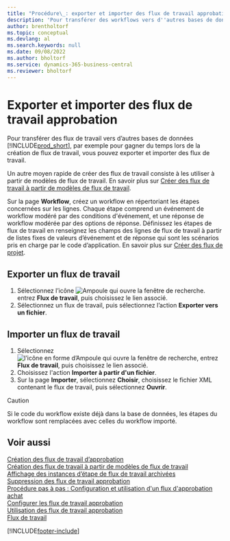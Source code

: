 ```yaml
---
title: "Procédure\_: exporter et importer des flux de travail approbation"
description: 'Pour transférer des workflows vers d''autres bases de données Business Central, par exemple pour gagner du temps lors de la création de workflows, vous pouvez exporter et importer des workflows.'
author: brentholtorf
ms.topic: conceptual
ms.devlang: al
ms.search.keywords: null
ms.date: 09/08/2022
ms.author: bholtorf
ms.service: dynamics-365-business-central
ms.reviewer: bholtorf
---
```

# Exporter et importer des flux de travail approbation

Pour transférer des flux de travail vers d’autres bases de données [!INCLUDE[prod_short](includes/prod_short.md)], par exemple pour gagner du temps lors de la création de flux de travail, vous pouvez exporter et importer des flux de travail.  

Un autre moyen rapide de créer des flux de travail consiste à les utiliser à partir de modèles de flux de travail. En savoir plus sur [Créer des flux de travail à partir de modèles de flux de travail](across-how-to-create-workflows-from-workflow-templates.md).  

Sur la page **Workflow**, créez un workflow en répertoriant les étapes concernées sur les lignes. Chaque étape comprend un événement de workflow modéré par des conditions d'événement, et une réponse de workflow modérée par des options de réponse. Définissez les étapes de flux de travail en renseignez les champs des lignes de flux de travail à partir de listes fixes de valeurs d’événement et de réponse qui sont les scénarios pris en charge par le code d’application. En savoir plus sur [Créer des flux de projet](across-how-to-create-workflows.md).  

## Exporter un flux de travail

1. Sélectionnez l’icône ![Ampoule qui ouvre la fenêtre de recherche.](media/ui-search/search_small.png "Dites-moi ce que vous voulez faire") entrez **Flux de travail**, puis choisissez le lien associé.  
2. Sélectionnez un flux de travail, puis sélectionnez l’action **Exporter vers un fichier**.  

## Importer un flux de travail

1. Sélectionnez ![l’icône en forme d’Ampoule qui ouvre la fenêtre de recherche](media/ui-search/search_small.png "Dites-moi ce que vous voulez faire"), entrez **Flux de travail**, puis choisissez le lien associé.  
2. Choisissez l'action **Importer à partir d'un fichier**.  
3. Sur la page **Importer**, sélectionnez **Choisir**, choisissez le fichier XML contenant le flux de travail, puis sélectionnez **Ouvrir**.  

> [!CAUTION]  
> Si le code du workflow existe déjà dans la base de données, les étapes du workflow sont remplacées avec celles du workflow importé.  

## Voir aussi

[Création des flux de travail d’approbation](across-how-to-create-workflows.md)  
[Création des flux de travail à partir de modèles de flux de travail](across-how-to-create-workflows-from-workflow-templates.md)  
[Affichage des instances d’étape de flux de travail archivées](across-how-to-view-archived-workflow-step-instances.md)  
[Suppression des flux de travail approbation](across-how-to-delete-workflows.md)  
[Procédure pas à pas : Configuration et utilisation d'un flux d'approbation achat](walkthrough-setting-up-and-using-a-purchase-approval-workflow.md)  
[Configurer les flux de travail approbation](across-set-up-workflows.md)  
[Utilisation des flux de travail approbation](across-use-workflows.md)  
[Flux de travail](across-workflow.md)  

[!INCLUDE[footer-include](includes/footer-banner.md)]
